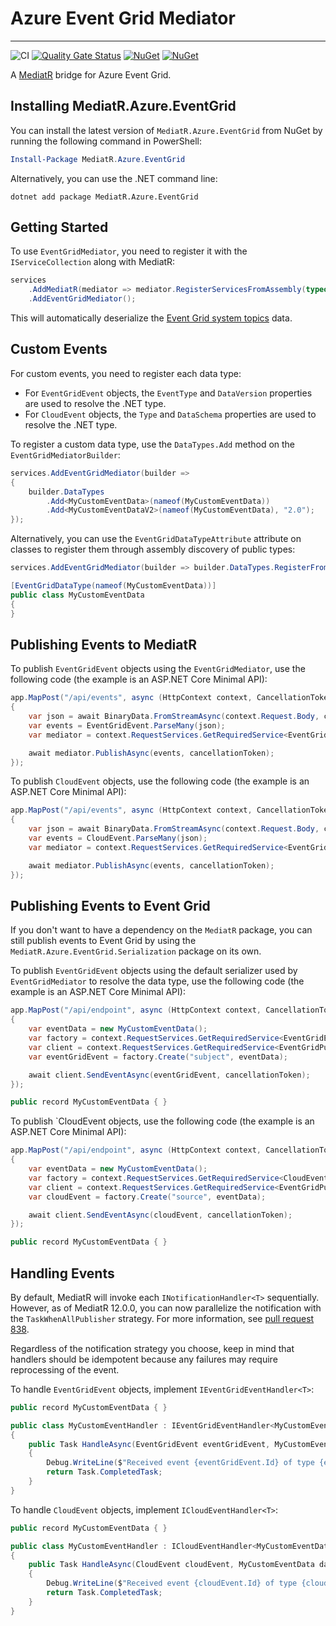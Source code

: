 # Azure Event Grid Mediator

---

![CI](https://github.com/smokedlinq/aemediator/workflows/CI/badge.svg)
[![Quality Gate Status](https://sonarcloud.io/api/project_badges/measure?project=smokedlinq_aemediator&metric=alert_status)](https://sonarcloud.io/summary/new_code?id=smokedlinq_aemediator)
[![NuGet](https://img.shields.io/nuget/dt/MediatR.Azure.EventGrid.svg)](https://www.nuget.org/packages/MediatR.Azure.EventGrid)
[![NuGet](https://img.shields.io/nuget/vpre/MediatR.Azure.EventGrid.svg)](https://www.nuget.org/packages/MediatR.Azure.EventGrid)

A [MediatR](/jbogard/MediatR) bridge for Azure Event Grid.

## Installing MediatR.Azure.EventGrid

You can install the latest version of `MediatR.Azure.EventGrid` from NuGet by running the following command in PowerShell:

```powershell
Install-Package MediatR.Azure.EventGrid
```

Alternatively, you can use the .NET command line:

```dotnetcli
dotnet add package MediatR.Azure.EventGrid
```

## Getting Started

To use `EventGridMediator`, you need to register it with the `IServiceCollection` along with MediatR:

```csharp
services
    .AddMediatR(mediator => mediator.RegisterServicesFromAssembly(typeof(Program).Assembly))
    .AddEventGridMediator();
```

This will automatically deserialize the [Event Grid system topics](https://learn.microsoft.com/azure/event-grid/system-topics) data.

## Custom Events

For custom events, you need to register each data type:

- For `EventGridEvent` objects, the `EventType` and `DataVersion` properties are used to resolve the .NET type.
- For `CloudEvent` objects, the `Type` and `DataSchema` properties are used to resolve the .NET type.

To register a custom data type, use the `DataTypes.Add` method on the `EventGridMediatorBuilder`:

```csharp
services.AddEventGridMediator(builder =>
{
    builder.DataTypes
        .Add<MyCustomEventData>(nameof(MyCustomEventData))
        .Add<MyCustomEventDataV2>(nameof(MyCustomEventData), "2.0");
});
```

Alternatively, you can use the `EventGridDataTypeAttribute` attribute on classes to register them through assembly discovery of public types:

```csharp
services.AddEventGridMediator(builder => builder.DataTypes.RegisterFromAssembly(typeof(Program).Assembly));

[EventGridDataType(nameof(MyCustomEventData))]
public class MyCustomEventData
{
}
```

## Publishing Events to MediatR

To publish `EventGridEvent` objects using the `EventGridMediator`, use the following code (the example is an ASP.NET Core Minimal API):

```csharp
app.MapPost("/api/events", async (HttpContext context, CancellationToken cancellationToken) =>
{
    var json = await BinaryData.FromStreamAsync(context.Request.Body, cancellationToken).ConfigureAwait(false);
    var events = EventGridEvent.ParseMany(json);
    var mediator = context.RequestServices.GetRequiredService<EventGridMediator>();

    await mediator.PublishAsync(events, cancellationToken);
});
```

To publish `CloudEvent` objects, use the following code (the example is an ASP.NET Core Minimal API):

```csharp
app.MapPost("/api/events", async (HttpContext context, CancellationToken cancellationToken) =>
{
    var json = await BinaryData.FromStreamAsync(context.Request.Body, cancellationToken).ConfigureAwait(false);
    var events = CloudEvent.ParseMany(json);
    var mediator = context.RequestServices.GetRequiredService<EventGridMediator>();

    await mediator.PublishAsync(events, cancellationToken);
});
```

## Publishing Events to Event Grid

If you don't want to have a dependency on the `MediatR` package, you can still publish events to Event Grid by using the `MediatR.Azure.EventGrid.Serialization` package on its own.

To publish `EventGridEvent` objects using the default serializer used by `EventGridMediator` to resolve the data type, use the following code (the example is an ASP.NET Core Minimal API):

```csharp
app.MapPost("/api/endpoint", async (HttpContext context, CancellationToken cancellationToken) =>
{
    var eventData = new MyCustomEventData();
    var factory = context.RequestServices.GetRequiredService<EventGridEventFactory>();
    var client = context.RequestServices.GetRequiredService<EventGridPublisherClient>();
    var eventGridEvent = factory.Create("subject", eventData);

    await client.SendEventAsync(eventGridEvent, cancellationToken);
});

public record MyCustomEventData { }
```

To publish `CloudEvent objects, use the following code (the example is an ASP.NET Core Minimal API):

```csharp
app.MapPost("/api/endpoint", async (HttpContext context, CancellationToken cancellationToken) =>
{
    var eventData = new MyCustomEventData();
    var factory = context.RequestServices.GetRequiredService<CloudEventFactory>();
    var client = context.RequestServices.GetRequiredService<EventGridPublisherClient>();
    var cloudEvent = factory.Create("source", eventData);

    await client.SendEventAsync(cloudEvent, cancellationToken);
});

public record MyCustomEventData { }
```

## Handling Events

By default, MediatR will invoke each `INotificationHandler<T>` sequentially. However, as of MediatR 12.0.0, you can now parallelize the notification with the `TaskWhenAllPublisher` strategy. For more information, see [pull request 838](https://github.com/jbogard/MediatR/pull/838).

Regardless of the notification strategy you choose, keep in mind that handlers should be idempotent because any failures may require reprocessing of the event.

To handle `EventGridEvent` objects, implement `IEventGridEventHandler<T>`:

```csharp
public record MyCustomEventData { }

public class MyCustomEventHandler : IEventGridEventHandler<MyCustomEventData>
{
    public Task HandleAsync(EventGridEvent eventGridEvent, MyCustomEventData data, CancellationToken cancellationToken)
    {
        Debug.WriteLine($"Received event {eventGridEvent.Id} of type {eventGridEvent.EventType} with data {data}.");
        return Task.CompletedTask;
    }
}
```

To handle `CloudEvent` objects, implement `ICloudEventHandler<T>`:

```csharp
public record MyCustomEventData { }

public class MyCustomEventHandler : ICloudEventHandler<MyCustomEventData>
{
    public Task HandleAsync(CloudEvent cloudEvent, MyCustomEventData data, CancellationToken cancellationToken)
    {
        Debug.WriteLine($"Received event {cloudEvent.Id} of type {cloudEvent.Type} with data {data}.");
        return Task.CompletedTask;
    }
}
```
